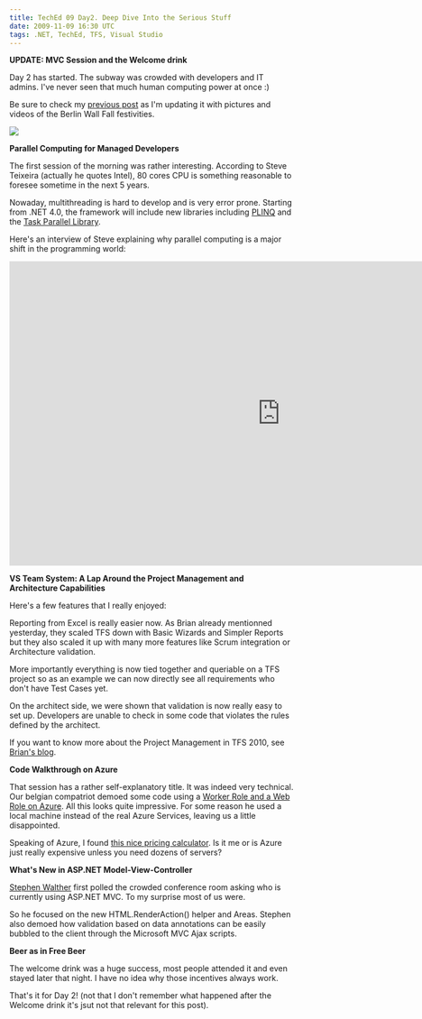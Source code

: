 ```yaml
---
title: TechEd 09 Day2. Deep Dive Into the Serious Stuff
date: 2009-11-09 16:30 UTC
tags: .NET, TechEd, TFS, Visual Studio
---
```


**UPDATE: MVC Session and the Welcome drink**  

Day 2 has started. The subway was crowded with developers and IT admins. I've never seen that much human computing power at once :)  

Be sure to check my [previous post](http://www.teebot.be/2009/11/teched-09-day1-20-years-ago-berlin-wall.html) as I'm updating it with pictures and videos of the Berlin Wall Fall festivities.  

[![](https://3.bp.blogspot.com/_sMzr7iNm7bs/Svk0nOUb_OI/AAAAAAAAAUI/FsXDEmaDvS0/s400/kristofTeebotSmall.png)](http://3.bp.blogspot.com/_sMzr7iNm7bs/Svk0nOUb_OI/AAAAAAAAAUI/FsXDEmaDvS0/s1600-h/kristofTeebotSmall.png)  

**Parallel Computing for Managed Developers**  

The first session of the morning was rather interesting. According to Steve Teixeira (actually he quotes Intel), 80 cores CPU is something reasonable to foresee sometime in the next 5 years.  

Nowaday, multithreading is hard to develop and is very error prone. Starting from .NET 4.0, the framework will include new libraries including [PLINQ](http://msdn.microsoft.com/en-us/magazine/cc163329.aspx) and the [Task Parallel Library](http://msdn.microsoft.com/en-us/library/dd460717(VS.100).aspx).  

Here's an interview of Steve explaining why parallel computing is a major shift in the programming world:  

<iframe src="https://channel9.msdn.com/Blogs/Humphrey/Interview-Tech-Ed-2009-Berlin/player" width="960" height="540" allowFullScreen frameBorder="0"></iframe>

**VS Team System: A Lap Around the Project Management and Architecture Capabilities**  

Here's a few features that I really enjoyed:  

Reporting from Excel is really easier now. As Brian already mentionned yesterday, they scaled TFS down with Basic Wizards and Simpler Reports but they also scaled it up with many more features like Scrum integration or Architecture validation.  

More importantly everything is now tied together and queriable on a TFS project so as an example we can now directly see all requirements who don't have Test Cases yet.  

On the architect side, we were shown that validation is now really easy to set up. Developers are unable to check in some code that violates the rules defined by the architect.  

If you want to know more about the Project Management in TFS 2010, see [Brian's blog](http://blogs.msdn.com/bharry/archive/2009/05/19/tfs-2010-project-management.aspx).  

**Code Walkthrough on Azure**  

That session has a rather self-explanatory title. It was indeed very technical. Our belgian compatriot demoed some code using a [Worker Role and a Web Role on Azure](http://msdn.microsoft.com/en-us/library/dd179341.aspx). All this looks quite impressive. For some reason he used a local machine instead of the real Azure Services, leaving us a little disappointed.  

Speaking of Azure, I found [this nice pricing calculator](http://davidpallmann.blogspot.com/2009/07/azure-roi-calculator.html). Is it me or is Azure just really expensive unless you need dozens of servers?  

**What's New in ASP.NET Model-View-Controller**  

[Stephen Walther](http://stephenwalther.com/blog/default.aspx) first polled the crowded conference room asking who is currently using ASP.NET MVC. To my surprise most of us were.  

So he focused on the new HTML.RenderAction() helper and Areas. Stephen also demoed how validation based on data annotations can be easily bubbled to the client through the Microsoft MVC Ajax scripts.  

**Beer as in Free Beer**  

The welcome drink was a huge success, most people attended it and even stayed later that night. I have no idea why those incentives always work.  

That's it for Day 2! (not that I don't remember what happened after the Welcome drink it's jsut not that relevant for this post).